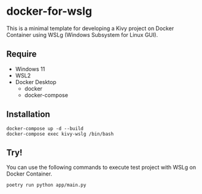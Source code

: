 # docker-for-wslg

This is a minimal template for developing a Kivy project on Docker Container using WSLg (Windows Subsystem for Linux GUI). 

## Require

- Windows 11
- WSL2
- Docker Desktop 
  - docker
  - docker-compose

## Installation

```
docker-compose up -d --build
docker-compose exec kivy-wslg /bin/bash
```

## Try!

You can use the following commands to execute test project with WSLg on Docker Container.

```
poetry run python app/main.py
```
